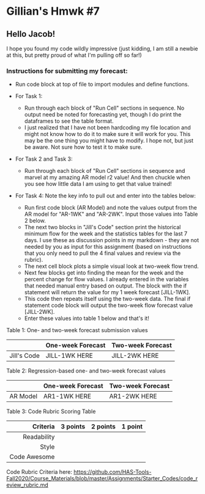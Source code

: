 # Gillian's Hmwk #7
## **Hello Jacob!**  
I hope you found my code wildly impressive (just kidding, I am still a newbie at this, but pretty proud of what I'm pulling off so far!)

### Instructions for submitting my forecast:

  - Run code block at top of file to import modules and define functions.  

  - For Task 1:

    - Run through each block of "Run Cell" sections in sequence.   No output need be noted for forecasting yet, though I do print the dataframes to see the table format.
    - I just realized that I have not been hardcoding my file location and might not know how to do it to make sure it will work for you.   This may be the one thing you might have to modify.  I hope not, but just be aware.  Not sure how to test it to make sure.


  - For Task 2 and Task 3:

    - Run through each block of "Run Cell" sections in sequence and marvel at my amazing AR model r2 value!  And then chuckle when you see how little data I am using to get that value trained!  


  - For Task 4: Note the key info to pull out and enter into the tables below:

    - Run first code block (AR Model) and note the values output from the AR model for "AR-1WK" and "AR-2WK".  Input those values into Table 2 below.  
    - The next two blocks in "Jill's Code" section print the historical minimum flow for the week and the statistics tables for the last 7 days.  I use these as discussion points in my markdown -  they are not needed by you as input for this assignment (based on instructions that you only need to pull the 4 final values and review via the rubric).
    - The next cell block plots a simple visual look at two-week flow trend.
    - Next few blocks get into finding the mean for the week and the percent change for flow values.   I already entered in the variables that needed manual entry based on output. The block with the if statement will return the value for my 1 week forecast  [JILL-1WK].
    - This code then repeats itself using the two-week data.  The final if statement code block will output the two-week flow forecast value  [JILL-2WK].  
    - Enter these values into table 1 below and that's it!


Table 1: One- and two-week forecast submission values  

|   | One-week Forecast  | Two-week Forecast  |
|--:|---|---|
| Jill's Code  | JILL-1WK HERE  | JILL-2WK HERE  |

Table 2: Regression-based one- and two-week forecast values  

|   | One-week Forecast  | Two-week Forecast  |
|--:|---|---|
| AR Model  | AR1-1WK HERE  | AR1-2WK HERE  |

Table 3: Code Rubric Scoring Table   

| Criteria  | 3 points   | 2 points  | 1 point  |
|--:|---|---|---|
| Readability  |   |   |   |
| Style  |   |   |   |
| Code Awesome  |   |   |   |  

Code Rubric Criteria here:
https://github.com/HAS-Tools-Fall2020/Course_Materials/blob/master/Assignments/Starter_Codes/code_review_rubric.md

